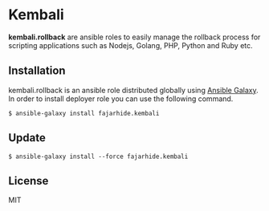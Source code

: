 Kembali
=======

**kembali.rollback** are ansible roles to easily manage the rollback process for scripting applications such as Nodejs, Golang, PHP, Python and Ruby etc.

Installation
------------

kembali.rollback is an ansible role distributed globally using [Ansible Galaxy](https://galaxy.ansible.com/). In order to install deployer role you can use the following command.

```
$ ansible-galaxy install fajarhide.kembali
```

Update
------

```
$ ansible-galaxy install --force fajarhide.kembali
```


License
-------

MIT

